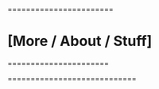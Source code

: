 =======================
# [More / About / Stuff]
======================
> <Insert some stuff here>

============================

